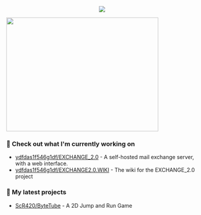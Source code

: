 <p align="center"><a href="https://github.com/anuraghazra/github-readme-stats">
  <img align="center" src="https://github-readme-stats.vercel.app/api?username=ScR420&show_icons=true&theme=tokyonight" />
</a></p>
<img align="center" width="400" height="300"  src="https://github-readme-stats.vercel.app/api/top-langs/?username=ScR420&layout=donut&theme=tokyonight" />

### 👷 Check out what I'm currently working on

- [ydfdas1f546g1df/EXCHANGE_2.0](https://github.com/ydfdas1f546g1df/EXCHANGE_2.0) - A self-hosted mail exchange server, with a web interface.
- [ydfdas1f546g1df/EXCHANGE2.0.WIKI](https://github.com/M4rshe1/share-local) - The wiki for the EXCHANGE_2.0 project


### 🌱 My latest projects

- [ScR420/ByteTube](https://github.com/ScR420/2DJumpRun) - A 2D Jump and Run Game
